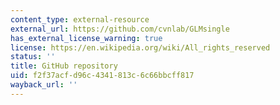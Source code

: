 ```yaml
---
content_type: external-resource
external_url: https://github.com/cvnlab/GLMsingle
has_external_license_warning: true
license: https://en.wikipedia.org/wiki/All_rights_reserved
status: ''
title: GitHub repository
uid: f2f37acf-d96c-4341-813c-6c66bbcff817
wayback_url: ''
---
```

